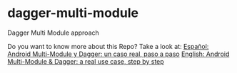 # dagger-multi-module
Dagger Multi Module approach

Do you want to know more about this Repo? Take a look at:
[Español: Android Multi-Module y Dagger: un caso real, paso a paso](https://medium.com/@juliann_ezeqiel/android-multi-module-y-dagger-un-caso-real-paso-a-paso-47baff76e1ca)
[English: Android Multi-Module & Dagger: a real use case, step by step](https://proandroiddev.com/android-multi-module-dagger-a-real-use-case-step-by-step-bbc03500f2f9)
